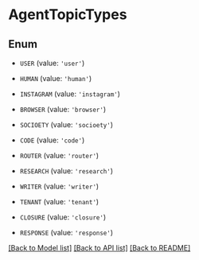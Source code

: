 # AgentTopicTypes


## Enum

* `USER` (value: `'user'`)

* `HUMAN` (value: `'human'`)

* `INSTAGRAM` (value: `'instagram'`)

* `BROWSER` (value: `'browser'`)

* `SOCIOETY` (value: `'socioety'`)

* `CODE` (value: `'code'`)

* `ROUTER` (value: `'router'`)

* `RESEARCH` (value: `'research'`)

* `WRITER` (value: `'writer'`)

* `TENANT` (value: `'tenant'`)

* `CLOSURE` (value: `'closure'`)

* `RESPONSE` (value: `'response'`)

[[Back to Model list]](../README.md#documentation-for-models) [[Back to API list]](../README.md#documentation-for-api-endpoints) [[Back to README]](../README.md)


